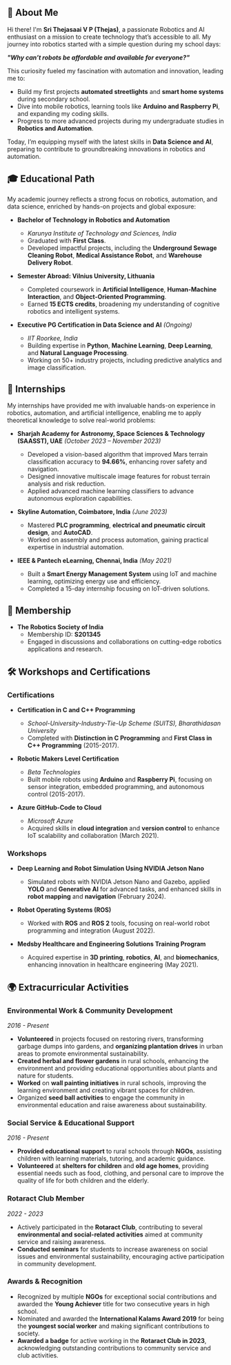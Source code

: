 ## **🚀 About Me**

Hi there! I'm **Sri Thejasaai V P (Thejas)**, a passionate Robotics and AI enthusiast on a mission to 
create technology that’s accessible to all. My journey into robotics started with a simple question 
during my school days:

***"Why can’t robots be affordable and available for everyone?"***

This curiosity fueled my fascination with automation and innovation, leading me to:

- Build my first projects **automated streetlights** and **smart home systems** during secondary school.
- Dive into mobile robotics, learning tools like **Arduino and Raspberry Pi**, and expanding my coding skills.
- Progress to more advanced projects during my undergraduate studies in **Robotics and Automation**.

Today, I’m equipping myself with the latest skills in **Data Science and AI**, preparing to contribute to 
groundbreaking innovations in robotics and automation.

## 🎓 **Educational Path**
My academic journey reflects a strong focus on robotics, automation, and data science, enriched by hands-on projects and global exposure:

- **Bachelor of Technology in Robotics and Automation**  
  - *Karunya Institute of Technology and Sciences, India*  
  - Graduated with **First Class**.  
  - Developed impactful projects, including the **Underground Sewage Cleaning Robot**, **Medical Assistance Robot**, and **Warehouse Delivery Robot**.  

- **Semester Abroad: Vilnius University, Lithuania**  
  - Completed coursework in **Artificial Intelligence**, **Human-Machine Interaction**, and **Object-Oriented Programming**.  
  - Earned **15 ECTS credits**, broadening my understanding of cognitive robotics and intelligent systems.

- **Executive PG Certification in Data Science and AI** *(Ongoing)*  
  - *IIT Roorkee, India*  
  - Building expertise in **Python**, **Machine Learning**, **Deep Learning**, and **Natural Language Processing**.  
  - Working on 50+ industry projects, including predictive analytics and image classification.


## 💼 **Internships**
My internships have provided me with invaluable hands-on experience in robotics, automation, and artificial intelligence, enabling me to 
apply theoretical knowledge to solve real-world problems:

- **Sharjah Academy for Astronomy, Space Sciences & Technology (SAASST), UAE** *(October 2023 – November 2023)*  
  - Developed a vision-based algorithm that improved Mars terrain classification accuracy to **94.66%**, enhancing rover safety and navigation.  
  - Designed innovative multiscale image features for robust terrain analysis and risk reduction.  
  - Applied advanced machine learning classifiers to advance autonomous exploration capabilities.  

- **Skyline Automation, Coimbatore, India** *(June 2023)*  
  - Mastered **PLC programming**, **electrical and pneumatic circuit design**, and **AutoCAD**.  
  - Worked on assembly and process automation, gaining practical expertise in industrial automation.  

- **IEEE & Pantech eLearning, Chennai, India** *(May 2021)*  
  - Built a **Smart Energy Management System** using IoT and machine learning, optimizing energy use and efficiency.  
  - Completed a 15-day internship focusing on IoT-driven solutions.
 
## 🏅 **Membership**
- **The Robotics Society of India**  
  - Membership ID: **S201345**  
  - Engaged in discussions and collaborations on cutting-edge robotics applications and research.
## 🛠 **Workshops and Certifications**

### **Certifications**
- **Certification in C and C++ Programming**  
  - *School-University-Industry-Tie-Up Scheme (SUITS), Bharathidasan University*  
  - Completed with **Distinction in C Programming** and **First Class in C++ Programming** (2015-2017).  

- **Robotic Makers Level Certification**  
  - *Beta Technologies*  
  - Built mobile robots using **Arduino** and **Raspberry Pi**, focusing on sensor integration, embedded programming, and autonomous control (2015-2017).  

- **Azure GitHub-Code to Cloud**  
  - *Microsoft Azure*  
  - Acquired skills in **cloud integration** and **version control** to enhance IoT scalability and collaboration (March 2021).  

### **Workshops**
- **Deep Learning and Robot Simulation Using NVIDIA Jetson Nano**  
  - Simulated robots with NVIDIA Jetson Nano and Gazebo, applied **YOLO** and **Generative AI** for advanced tasks, and enhanced skills
    in **robot mapping** and **navigation** (February 2024).  

- **Robot Operating Systems (ROS)**  
  - Worked with **ROS** and **ROS 2** tools, focusing on real-world robot programming and integration (August 2022).  

- **Medsby Healthcare and Engineering Solutions Training Program**  
  - Acquired expertise in **3D printing**, **robotics**, **AI**, and **biomechanics**, enhancing innovation in healthcare engineering (May 2021).

## 🌍 **Extracurricular Activities**

### Environmental Work & Community Development
*2016 - Present*
- **Volunteered** in projects focused on restoring rivers, transforming garbage dumps into gardens, and **organizing plantation
  drives** in urban areas to promote environmental sustainability.
- **Created herbal and flower gardens** in rural schools, enhancing the environment and providing educational opportunities
  about plants and nature for students.
- **Worked** on **wall painting initiatives** in rural schools, improving the learning environment and creating vibrant spaces for children.
- Organized **seed ball activities** to engage the community in environmental education and raise awareness about sustainability.

### Social Service & Educational Support
*2016 - Present*
- **Provided educational support** to rural schools through **NGOs**, assisting children with learning materials, tutoring, and academic guidance.
- **Volunteered** at **shelters for children** and **old age homes**, providing essential needs such as food, clothing, and personal care to
  improve the quality of life for both children and the elderly.

### Rotaract Club Member
*2022 - 2023*
- Actively participated in the **Rotaract Club**, contributing to several **environmental and social-related activities**
  aimed at community service and raising awareness.
- **Conducted seminars** for students to increase awareness on social issues and environmental sustainability,
  encouraging active participation in community development.

### Awards & Recognition
- Recognized by multiple **NGOs** for exceptional social contributions and awarded the **Young Achiever** title for two consecutive years in high school.
- Nominated and awarded the **International Kalams Award 2019** for being the **youngest social worker** and making significant contributions to society.
- **Awarded a badge** for active working in the **Rotaract Club in 2023**, acknowledging outstanding contributions to community service and club activities.

  
	




